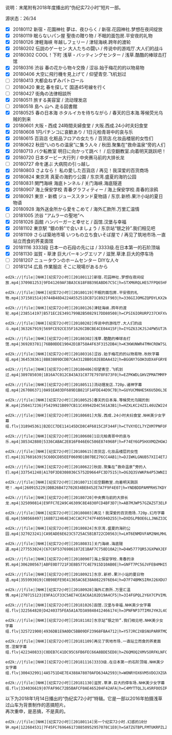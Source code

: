 说明：末尾附有2018年度播出的“伪纪实72小时”短片一部。  

源状态：26/34
- [x] 20180112 新宿・花園神社 夢は、夜ひらく / 新宿.花园神社.梦想在夜间绽放
- [x] 20180119 眠らないパン屋 聖夜の贈り物 / 不眠的面包房.平安夜的礼物
- [x] 20180126 津軽海峡 年越しフェリー / 津轻海峡.跨年的渡轮
- [x] 20180202 伝説のゲーセン 大人たちの闘い / 传说中的游戏厅.大人们的战斗
- [x] 20180302 COOL！下町 浅草・バッティングセンター / 浅草.酷酷的棒球击打馆
- [x] 20180316 渋谷 春の花から物々交換 / 涩谷.始于梅花的的以物易物
- [x] 20180406 大空に飛行機を見上げて / 仰望青空.飞机划过
- [ ] 20180413 大都会ねずみパトロール
- [ ] 20180420 東北 春を探して 国道45号線を行く
- [ ] 20180427 街角の法律相談所
- [x] 20180511 旅する美容室 / 流动理发店
- [ ] 20180518 島へ 山へ 走る図書館
- [x] 20180525 春の日本海 ホタルイカを待ちながら / 春天的日本海.等候荧光乌贼的到来
- [x] 20180601 大阪・西成 24時間夫婦食堂 / 大阪.西成.24小时夫妇食堂
- [x] 20180608 1円パチンコに哀歓あり / 1日元柏青哥中的哀与乐
- [x] 20180615 百貨店 化粧品フロアの女たち / 百货店.化妆品楼层的女性们
- [x] 20180622 秋田“いのちの温泉”に集う人々 / 秋田.聚集在”救命温泉“旁的人们
- [x] 20180713 バク転教室 明日に向かって跳べ！ / 后空翻教室.向着明天跳跃吧！
- [x] 20180720 日本ダービー大行列 / 中央赛马前的大排长龙
- [ ] 20180727 命を運ぶ 大病院の引っ越し
- [x] 20180803 さよなら！ 私の愛した百貨店 / 再见！我深爱的百货商场
- [x] 20180824 東京湾 真夏の海釣り公園 / 东京湾.盛夏的海钓公园
- [x] 20180831 関門海峡 海底トンネル / 关门海峡.海底隧道
- [x] 20180907 海上保安学校 青春グラフィティー / 海上保安学校.青春的涂鸦
- [x] 20180921 東京・新橋 ジューススタンド夏物語 / 东京.新桥.果汁小站的夏日物语
- [x] 20180928 海外送金所から愛をこめて / 海外汇款所.万里汇温情
- [ ] 20181005 渋谷 “アムラーの聖地”へ 
- [x] 20181026 函館 ハンバーガーと幸せと / 函馆.汉堡与幸福
- [x] 20181102 東京駅 “銀の鈴”で会いましょう / 东京站“银之铃”.我们相见吧
- [x] 20181109 さらば築地市場 いつもの立ち食いそば屋で / 再见了筑地市场.一直站立而食的荞麦面馆
- [x] 20181116 3333段 日本一の石段の先には / 3333级.在日本第一的石阶顶端
- [x] 20181130 滋賀・草津 巨大パーキングエリア / 滋贺.草津.巨大的停车场
- [ ] 20181207 ニュータウンのホームセンター DIYな人々
- [ ] 20181214 広島 作業服店 そこに現場があるから
```
ed2k://|file|[NHK][纪实72小时][20180112]新宿.花园神社.梦想在夜间绽放.mp4|370981253|9FD41269AF3BA3C618F8B39EABD67C5C|h=STXM6RQLHES7FPQ65HFCIJC54X36AVSI|/

ed2k://|file|[NHK][纪实72小时][20180119]不眠的面包房.平安夜的礼物.mp4|371501514|0744B48D4224A55251DCB71C8921F903|h=336GIJOMGZQPDYLKX2WOO3UE7OWHVO4A|/

ed2k://|file|[NHK][纪实72小时][20180126]津轻海峡.跨年的渡轮.mp4|238514197|B571EC2E3491799B2B5082917DD80508|h=CPSI6IORURP237CKFXVAAMOBBGVOFS4Y|/

ed2k://|file|[NHK][纪实72小时][20180202]传说中的游戏厅.大人们的战斗.mp4|363267919|569FCE92CE35F1626CDBCBE4CE04415F|h=IYGZ63JKJSJ4PW5UTJNWN7EWGRNRGY2Q|/

ed2k://|file|[NHK][纪实72小时][20180302]浅草.酷酷的棒球击打馆.mp4|369203781|76BB0DDE19042D1B758A4F63F3152DB4|h=K3KWUNWR4TMHCROW7SLA6Y6U2TOSKWMX|/

ed2k://|file|[NHK][纪实72小时][20180316]涩谷.始于梅花的的以物易物.秋秋字幕组.mp4|364538361|8B83809DCDB7CA4312BB0102EBDAA432|h=BGGNY7GOH3UDX4FGRYBBQCZOUGA7SCBM|/

ed2k://|file|[NHK][纪实72小时][20180406]仰望青空.飞机划过.mp4|389785030|1B16A7C012C843A31C077E7978F873F0|h=EZPKWDLGHVZPMATMMFMHTNUAYD6NQIR5|/

ed2k://|file|[NHK][纪实72小时][20180511]流动理发店.720p.诸神字幕组.mp4|267086371|0A91EA03DF689D1B821F14FDE44D9C7B|h=GUYUCMNHE5K6U5D6L3EDF4QXX2SV5YE3|/

ed2k://|file|[NHK][纪实72小时][20180525]春天的日本海.等候荧光乌贼的到来.mp4|250417236|F5429921B097CB11C49942D4C561A3B1|h=HZXLKC24ZIL46UZW224ML7ZWDY5FK7OF|/

ed2k://|file|[NHK][纪实72小时][20180601]大阪.西成.24小时夫妇食堂.NHK美少女字幕组.flv|318945361|B2ECC7DE114145DCD8C4F6815C2F344F|h=CTVXYECL7YZXM7PNFOFVVOKTVAMGSSXU|/

ed2k://|file|[NHK][纪实72小时][20180608]1日元柏青哥中的哀与乐.mp4|385342880|5336CABAC2E816F046E6C586E874968F|h=F74EY6GP5HXXMQZHGWJRBF62Q37QYXUQ|/

ed2k://|file|[NHK][纪实72小时][20180615]百货店.化妆品楼层的女性们.mp4|317601639|5C60DCD85EEF0609D1B07BE276CC4AB1|h=DJIWKLGNUB57XII4ETJME7RLK7HOE2WS|/

ed2k://|file|[NHK][纪实72小时][20180622]秋田.聚集在”救命温泉“旁的人们.mp4|337541248|A170F3D8308036C5752D9664FC3D7515|h=OG3Q3SVWKPA4P53WNIIUCWCET3DSKNC2|/

ed2k://|file|[NHK][纪实72小时][20180713]后空翻教室.向着明天跳跃吧！.mp4|260915229|DBB26B472702034BE8452E7A7F9F4E07|h=YNDBDDPAMPRHS7KDYJ2274OWAB26QWGV|/

ed2k://|file|[NHK][纪实72小时][20180720]中央赛马前的大排长龙.mp4|325090814|E9FFC7E2A9C46309C8E4830FCD4BF3D7|h=AB7MJWP57GZAZST3ELROJX36N2S4NPUL|/

ed2k://|file|[NHK][纪实72小时][20180803]再见！我深爱的百货商场.720p.幻月字幕组.mp4|590568497|168B712464E34CCACFC747F40594D255|h=DXDSLPBOE6LLJN6Z33QIBZ4AJ7OSWVIL|/

ed2k://|file|[NHK][纪实72小时][20180824]东京湾.盛夏的海钓公园.mp4|327023241|CA9EADE6E623C5725AC5B1B722CD0563|h=LHT6ENMDVFAM2NHLMHLRIFR7MW5VN6KY|/

ed2k://|file|[NHK][纪实72小时][20180831]关门海峡.海底隧道.mp4|277553024|C67C6F53769861872E1BAF7C758D10A2|h=D4W5777QR5JGXPWXJEFPJFHZ4QHS3K4S|/

ed2k://|file|[NHK][纪实72小时][20180907]海上保安学校.青春的涂鸦.mp4|306200567|ABFE0D7721F3E8B577C4E7915D10AB0E|h=GNFT7PC5GJVFEB4MHI5B2KDX3PTXHZCC|/

ed2k://|file|[NHK][纪实72小时][20180921]东京.新桥.果汁小站的夏日物语.mp4|355993019|C0B98EFE9E41365AC6E38A0822976E64|h=D7F74BMKSIRHJ26XDU7QWUYNXKBX7F3U|/

ed2k://|file|[NHK][纪实72小时][20180928]海外汇款所.万里汇温情.mp4|270715123|E9FA1CF33C5AE74CEAC6A102D19A4CF5|h=3I4FGPQL2Y6X7CPVIMULFIEIQHWBN3PH|/

ed2k://|file|[NHK][纪实72小时][20181026]函馆.汉堡与幸福.NHK美少女字幕组.flv|322564820|D4240375FEA5A1A7D3A9848412466174|h=3PNFNP37TIMXJYHJL4GHEEOECC2J735O|/

ed2k://|file|[NHK][纪实72小时][20181102]东京站“银之铃”.我们相见吧.NHK美少女字幕组.flv|325721900|4936DB1E9A0DC5BB09DF23968FBA4712|h=Y57JRC2XBSNUPARRTMQOFRNQUPYHI45U|/

ed2k://|file|[NHK][纪实72小时][20181109]再见了筑地市场.一直站立而食的荞麦面馆.涅槃字幕组.flv|422340833|C0DEB7C41DC95C6FB6FEC66A8BDE5ED8|h=Z6QMOQ2XMVSORFKLNFCXC2AXRBCUSB4D|/

ed2k://|file|[NHK][纪实72小时][20181116]3333级.在日本第一的石阶顶端.NHK美少女字幕组.flv|300432991|4A5751D4E7E4388A78070AFD634A2593|h=WONRYOX6VM5VDOJXZGN7WLJ3ELJ473UE|/

ed2k://|file|[NHK][纪实72小时][20181130]滋贺.草津.巨大的停车场.NHK美少女字幕组.flv|334036619|07FAF96C72B5BAFCF0AE465204F42AFA|h=C4MYTTQLJL4SRFOOSIRXLTCKBN6JWCIW|/

```
以下为2018年1月14日播出的“伪纪实72小时”特辑。它是一部以2016年拍摄浅草过山车为背景制作的恶搞短片。  
再次重申，是恶搞，不是真的。  
```
ed2k://|file|[NHK][纪实72小时][20180114]另一个纪实72小时.幻惑的10分钟.mp4|122684531|7F45FC7696461738850952957078C1E0|h=SATZGTBPLFMTUKRPZL2BLYOMGF3TK74R|/
```
